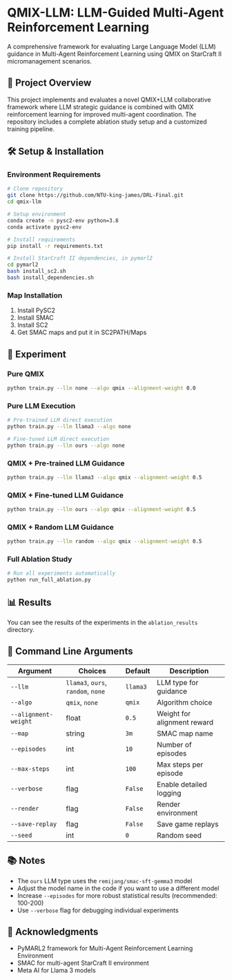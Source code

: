 # QMIX-LLM: LLM-Guided Multi-Agent Reinforcement Learning

A comprehensive framework for evaluating Large Language Model (LLM) guidance in Multi-Agent Reinforcement Learning using QMIX on StarCraft II micromanagement scenarios.

## 🎯 Project Overview

This project implements and evaluates a novel QMIX+LLM collaborative framework where LLM strategic guidance is combined with QMIX reinforcement learning for improved multi-agent coordination. The repository includes a complete ablation study setup and a customized training pipeline.

## 🛠️ Setup & Installation

### Environment Requirements

```bash
# Clone repository
git clone https://github.com/NTU-king-james/DRL-Final.git
cd qmix-llm

# Setup environment
conda create -n pysc2-env python=3.8
conda activate pysc2-env

# Install requirements
pip install -r requirements.txt

# Install StarCraft II dependencies, in pymarl2
cd pymarl2
bash install_sc2.sh
bash install_dependencies.sh
```

### Map Installation

1. Install PySC2
2. Install SMAC
3. Install SC2
4. Get SMAC maps and put it in SC2PATH/Maps

## 🧪 Experiment

### Pure QMIX

```bash
python train.py --llm none --algo qmix --alignment-weight 0.0
```

### Pure LLM Execution

```bash
# Pre-trained LLM direct execution
python train.py --llm llama3 --algo none

# Fine-tuned LLM direct execution  
python train.py --llm ours --algo none
```

### QMIX + Pre-trained LLM Guidance

```bash
python train.py --llm llama3 --algo qmix --alignment-weight 0.5
```

### QMIX + Fine-tuned LLM Guidance

```bash
python train.py --llm ours --algo qmix --alignment-weight 0.5
```

### QMIX + Random LLM Guidance

```bash
python train.py --llm random --algo qmix --alignment-weight 0.5
```

### Full Ablation Study

```bash
# Run all experiments automatically
python run_full_ablation.py
```

## 📊 Results

You can see the results of the experiments in the `ablation_results` directory.

## 📄 Command Line Arguments

| Argument | Choices | Default | Description |
|----------|---------|---------|-------------|
| `--llm` | `llama3`, `ours`, `random`, `none` | `llama3` | LLM type for guidance |
| `--algo` | `qmix`, `none` | `qmix` | Algorithm choice |
| `--alignment-weight` | float | `0.5` | Weight for alignment reward |
| `--map` | string | `3m` | SMAC map name |
| `--episodes` | int | `10` | Number of episodes |
| `--max-steps` | int | `100` | Max steps per episode |
| `--verbose` | flag | `False` | Enable detailed logging |
| `--render` | flag | `False` | Render environment |
| `--save-replay` | flag | `False` | Save game replays |
| `--seed` | int | `0` | Random seed |


## 📚 Notes

- The `ours` LLM type uses the `remijang/smac-sft-gemma3` model
- Adjust the model name in the code if you want to use a different model
- Increase `--episodes` for more robust statistical results (recommended: 100-200)
- Use `--verbose` flag for debugging individual experiments

## 🙏 Acknowledgments

- PyMARL2 framework for Multi-Agent Reinforcement Learning Environment
- SMAC for multi-agent StarCraft II environment
- Meta AI for Llama 3 models